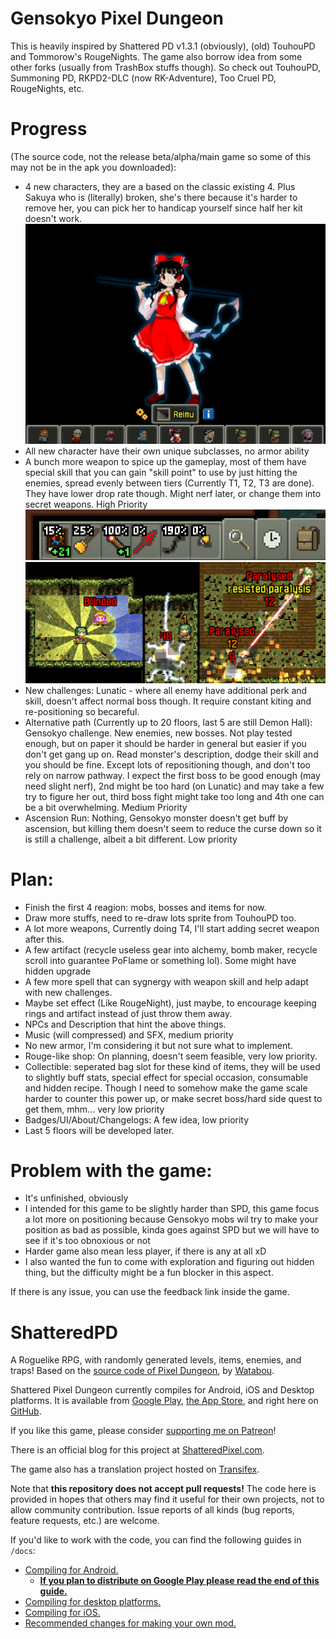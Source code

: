 # Gensokyo Pixel Dungeon

This is heavily inspired by Shattered PD v1.3.1 (obviously), (old) TouhouPD and Tommorow's RougeNights. The game also borrow idea from some other forks (usually from TrashBox stuffs though). So check out TouhouPD, Summoning PD, RKPD2-DLC (now RK-Adventure), Too Cruel PD, RougeNights, etc.

# Progress 
(The source code, not the release beta/alpha/main game so some of this may not be in the apk you downloaded):
- 4 new characters, they are a based on the classic existing 4. Plus Sakuya who is (literally) broken, she's there because it's harder to remove her, you can pick her to handicap yourself since half her kit doesn't work.
![Heros list](https://github.com/GrampHoang/Gensokyo-pixel-dungeon/blob/main/github-readme-img/heros.PNG)
- All new character have their own unique subclasses, no armor ability
- A bunch more weapon to spice up the gameplay, most of them have special skill that you can gain "skill point" to use by just hitting the enemies, spread evenly between tiers (Currently T1, T2, T3 are done). They have lower drop rate though. Might nerf later, or change them into secret weapons. High Priority
![Weapons](https://github.com/GrampHoang/Gensokyo-pixel-dungeon/blob/main/github-readme-img/weaponlist.PNG)
![Skill demo](https://github.com/GrampHoang/Gensokyo-pixel-dungeon/blob/main/github-readme-img/weaponskill.png)
- New challenges: Lunatic - where all enemy have additional perk and skill, doesn't affect normal boss though. It require constant kiting and re-positioning so becareful.
- Alternative path (Currently up to 20 floors, last 5 are still Demon Hall): Gensokyo challenge. New enemies, new bosses. Not play tested enough, but on paper it should be harder in general but easier if you don't get gang up on. Read monster's description, dodge their skill and you should be fine. Except lots of repositioning though, and don't too rely on narrow pathway. I expect the first boss to be good enough (may need slight nerf), 2nd might be too hard (on Lunatic) and may take a few try to figure her out, third boss fight might take too long and 4th one can be a bit overwhelming. Medium Priority
- Ascension Run: Nothing, Gensokyo monster doesn't get buff by ascension, but killing them doesn't seem to reduce the curse down so it is still a challenge, albeit a bit different. Low priority

# Plan:
- Finish the first 4 reagion: mobs, bosses and items for now.
- Draw more stuffs, need to re-draw lots sprite from TouhouPD too.
- A lot more weapons, Currently doing T4, I'll start adding secret weapon after this.
- A few artifact (recycle useless gear into alchemy, bomb maker, recycle scroll into guarantee PoFlame or something lol). Some might have hidden upgrade
- A few more spell that can sygnergy with weapon skill and help adapt with new challenges.
- Maybe set effect (Like RougeNight), just maybe, to encourage keeping rings and artifact instead of just throw them away.
- NPCs and Description that hint the above things.
- Music (will compressed) and SFX, medium priority
- No new armor, I'm considering it but not sure what to implement.
- Rouge-like shop: On planning, doesn't seem feasible, very low priority.
- Collectible: seperated bag slot for these kind of items, they will be used to slightly buff stats, special effect for special occasion, consumable and hidden recipe. Though I need to somehow make the game scale harder to counter this power up, or make secret boss/hard side quest to get them, mhm... very low priority
- Badges/UI/About/Changelogs: A few idea, low priority
- Last 5 floors will be developed later.

# Problem with the game:
- It's unfinished, obviously
- I intended for this game to be slightly harder than SPD, this game focus a lot more on positioning because Gensokyo mobs wil try to make your position as bad as possible, kinda goes against SPD but we will have to see if it's too obnoxious or not
- Harder game also mean less player, if there is any at all xD 
- I also wanted the fun to come with exploration and figuring out hidden thing, but the difficulty might be a fun blocker in this aspect.


If there is any issue, you can use the feedback link inside the game.

# ShatteredPD
A Roguelike RPG, with randomly generated levels, items, enemies, and traps! Based on the [source code of Pixel Dungeon](https://github.com/00-Evan/pixel-dungeon-gradle), by [Watabou](https://www.watabou.ru).

Shattered Pixel Dungeon currently compiles for Android, iOS and Desktop platforms. It is available from [Google Play](https://play.google.com/store/apps/details?id=com.shatteredpixel.shatteredpixeldungeon), [the App Store](https://apps.apple.com/app/shattered-pixel-dungeon/id1563121109), and right here on [GitHub](https://github.com/00-Evan/shattered-pixel-dungeon/releases).

If you like this game, please consider [supporting me on Patreon](https://www.patreon.com/ShatteredPixel)!

There is an official blog for this project at [ShatteredPixel.com](https://www.shatteredpixel.com).

The game also has a translation project hosted on [Transifex](https://www.transifex.com/shattered-pixel/shattered-pixel-dungeon/).

Note that **this repository does not accept pull requests!** The code here is provided in hopes that others may find it useful for their own projects, not to allow community contribution. Issue reports of all kinds (bug reports, feature requests, etc.) are welcome.

If you'd like to work with the code, you can find the following guides in `/docs`:
- [Compiling for Android.](docs/getting-started-android.md)
    - **[If you plan to distribute on Google Play please read the end of this guide.](docs/getting-started-android.md#distributing-your-apk)**
- [Compiling for desktop platforms.](docs/getting-started-desktop.md)
- [Compiling for iOS.](docs/getting-started-ios.md)
- [Recommended changes for making your own mod.](docs/recommended-changes.md)
